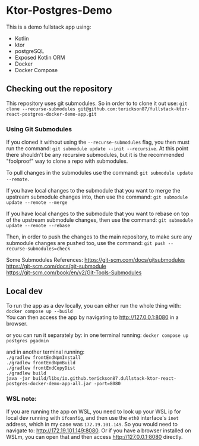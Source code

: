 # Ktor-Postgres-Demo
This is a demo fullstack app using:
* Kotlin
* ktor
* postgreSQL
* Exposed Kotlin ORM
* Docker
* Docker Compose

## Checking out the repository
This repository uses git submodules. So in order to to clone it out use:
`git clone --recurse-submodules git@github.com:terickson87/fullstack-ktor-react-postgres-docker-demo-app.git`

### Using Git Submodules
If you cloned it without using the `--recurse-submodules` flag, you then must run the command: `git submodule update --init --recursive`. At this point there shouldn't be any recursive submodules, but it is the recommended "foolproof" way to clone a repo with submodules.

To pull changes in the submodules use the command: `git submodule update --remote`.

If you have local changes to the submodule that you want to merge the upstream submodule changes into, then use the command: `git submodule update --remote --merge`

If you have local changes to the submodule that you want to rebase on top of the upstream submodule changes, then use the command: `git submodule update --remote --rebase`

Then, in order to push the changes to the main repository, to make sure any submodule changes are pushed too, use the command: `git push --recurse-submodules=check`

Some Submodules References:
https://git-scm.com/docs/gitsubmodules  
https://git-scm.com/docs/git-submodule  
https://git-scm.com/book/en/v2/Git-Tools-Submodules

## Local dev
To run the app as a dev locally, you can either run the whole thing with:  
`docker compose up --build`  
You can then access the app by navigating to http://127.0.0.1:8080 in a browser.

or you can run it separately by:
in one terminal running:
`docker compose up postgres pgadmin`

and in another terminal running:  
`./gradlew frontEndNpmInstall`  
`./gradlew frontEndNpmBuild`  
`./gradlew frontEndCopyDist`  
`./gradlew build`  
`java -jar build/libs/io.github.terickson87.dullstack-ktor-react-postgres-docker-demo-app-all.jar -port=8080`

### WSL note:
If you are running the app on WSL, you need to look up your WSL ip for local dev running with `ifconfig`, and then use
the `eth0` interface's `inet` address, which in my case was `172.19.101.149`. So you would need to navigate to:
http://172.19.101.149:8080. Or if you have a browser installed on WSLm, you can open that and then access
http://127.0.0.1:8080 directly.
